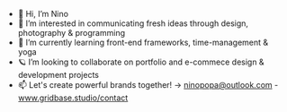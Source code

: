 - 👋  Hi, I’m Nino
- 👀  I’m interested in communicating fresh ideas through design, photography & programming
- 🌱  I’m currently learning front-end frameworks, time-management & yoga
- 🪐  I’m looking to collaborate on portfolio and e-commece design & development projects
- 📫  Let's create powerful brands together! → ninopopa@outlook.com - www.gridbase.studio/contact

<!---
DesignedByNino/DesignedByNino is a ✨ special ✨ repository because its `README.md` (this file) appears on your GitHub profile.
You can click the Preview link to take a look at your changes.
--->
